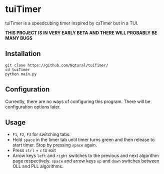 # tuiTimer
tuiTimer is a speedcubing timer inspired by csTimer but in a TUI.

**THIS PROJECT IS IN VERY EARLY BETA AND THERE WILL PROBABLY BE MANY BUGS**

## Installation
```
git clone https://github.com/Nqtural/tuiTimer/
cd tuiTimer
python main.py
```

## Configuration
Currently, there are no ways of configuring this program. There will be configuration options later.

## Usage
* `F1`, `F2`, `F3` for switching tabs.
* Hold `space` in the timer tab until timer turns green and then release to start timer. Stop by pressing `space` again.
* Press `ctrl` + `c` to exit
* Arrow keys `left` and `right` switches to the previous and next algorithm page respectively. `space` and arrow keys `up` and `down` switches between OLL and PLL algorithms.

